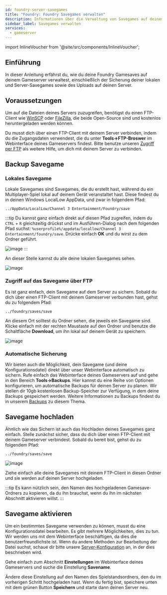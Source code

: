```yaml
---
id: foundry-server-savegames
title: "Foundry: Foundry Savegames verwalten"
description: Informationen über die Verwaltung von Savegames auf deinem Foundry-Server von ZAP-Hosting - ZAP-Hosting.com Dokumentation
sidebar_label: Savegames verwalten
services:
  - gameserver
---
```


import InlineVoucher from '@site/src/components/InlineVoucher';

## Einführung

In dieser Anleitung erfährst du, wie du deine Foundry Gamesaves auf deinem Gameserver verwaltest, einschließlich der Sicherung deiner lokalen und Server-Savegames sowie des Uploads auf deinen Server.

<InlineVoucher />

## Voraussetzungen

Um auf die Dateien deines Servers zuzugreifen, benötigst du einen FTP-Client wie [WinSCP](https://winscp.net/eng/index.php) oder [FileZilla](https://filezilla-project.org/), die beide Open-Source sind und kostenlos heruntergeladen werden können.

Du musst dich über einen FTP-Client mit deinem Server verbinden, indem du die Zugangsdaten verwendest, die du unter **Tools->FTP-Broswer** im Webinterface deines Gameservers findest. Bitte benutze unseren [Zugriff per FTP](gameserver-ftpaccess.md) als weitere Hilfe, um dich mit deinem Server zu verbinden.


## Backup Savegame

### Lokales Savegame

Lokale Savegames sind Savegames, die du erstellt hast, während du ein Multiplayer-Spiel lokal auf deinem Gerät veranstaltet hast. Diese findest du in deinen Windows LocalLow AppData, und zwar in folgendem Pfad:
```
../AppData/LocalLow/Channel 3 Entertainment/Foundry/save
```

:::tip
Du kannst ganz einfach direkt auf diesen Pfad zugreifen, indem du `CTRL` + `R` gleichzeitig drückst und im Ausführen-Dialog nach dem folgenden Pfad suchst: `%userprofile%/appdata/locallow/Channel 3 Entertainment/foundry/save`. Drücke einfach **OK** und du wirst zu dem Ordner geführt.

![image](https://screensaver01.zap-hosting.com/index.php/s/E6rniERFyc5AdS9/preview)
:::

An dieser Stelle kannst du alle deine lokalen Savegames sehen.

![image](https://screensaver01.zap-hosting.com/index.php/s/LGPj2xZNGeCJpjt/preview)

### Zugriff auf das Savegame über FTP

Es ist ganz einfach, dein Savegame auf dem Server zu sichern. Sobald du dich über einen FTP-Client mit deinem Gameserver verbunden hast, gehst du zu folgendem Pfad:
```
../foundry/saves/save
```

An diesem Ort solltest du Ordner sehen, die jeweils ein Savegame sind. Klicke einfach mit der rechten Maustaste auf den Ordner und benutze die Schaltfläche **Download**, um ihn lokal auf deinem Gerät zu speichern.

![image](https://screensaver01.zap-hosting.com/index.php/s/X2f3Fo27GCyFe3m/preview)

### Automatische Sicherung

Wir bieten auch die Möglichkeit, dein Savegame (und deine Konfigurationsdatei) direkt über unser Webinterface automatisch zu sichern. Rufe einfach das Webinterface deines Gameservers auf und gehe in den Bereich **Tools->Backups**. Hier kannst du eine Reihe von Optionen konfigurieren, um automatische Backups für deinen Server zu planen. Wir stellen dir 10gb kostenlosen Backup-Speicher zur Verfügung, in dem deine Backups gespeichert werden. Weitere Informationen zu Backups findest du in unserem [Backups](gameserver-backups.md) zu diesem Thema.

## Savegame hochladen

Ähnlich wie das Sichern ist auch das Hochladen deines Savegames ganz einfach. Stelle zunächst sicher, dass du dich über einen FTP-Client mit deinem Gameserver verbindest. Sobald du bereit bist, gehst du zu folgendem Pfad:
```
../foundry/saves/save
```

![image](https://screensaver01.zap-hosting.com/index.php/s/CobaowD4JLPWte7/preview)

Ziehe einfach alle deine Savegames mit deinem FTP-Client in diesen Ordner und sie werden auf deinen Server hochgeladen.

:::tip
Es kann nützlich sein, den Namen des hochgeladenen Gamesave-Ordners zu kopieren, da du ihn brauchst, wenn du ihn im nächsten Abschnitt aktivieren willst.
:::

## Savegame aktivieren

Um ein bestimmtes Savegame verwenden zu können, musst du eine Konfigurationsdatei bearbeiten. Es gibt mehrere Möglichkeiten, dies zu tun. Wir werden uns mit dem Webinterface beschäftigen, da dies die benutzerfreundlichste ist. Wenn du andere Methoden zur Bearbeitung der Datei suchst, schaue dir bitte unsere [Server-Konfiguration](foundry-configuration.md) an, in der dies beschrieben wird.

Gehe einfach zum Abschnitt **Einstellungen** im Webinterface deines Gameservers und suche die Einstellung **Savename**.

Ändere diese Einstellung auf den Namen des Spielstandsordners, den du im vorherigen Schritt hochgeladen hast. Wenn du fertig bist, speichere unten mit dem grünen Button **Speichern** und starte dann deinen Server neu.